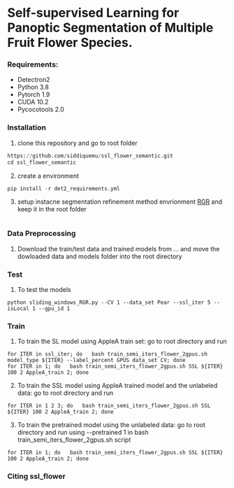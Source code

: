 # Self-supervised Learning for Panoptic Segmentation of Multiple Fruit Flower Species.

### Requirements: ###
* Detectron2
* Python 3.8
* Pytorch 1.9
* CUDA 10.2
* Pycocotools 2.0

### Installation ###

1. clone this repository and go to root folder
```python
https://github.com/siddiquemu/ssl_flower_semantic.git
cd ssl_flower_semantic
```
2. create a environment
```python
pip install -r det2_requirements.yml
```

3. setup instacne segmentation refinement method envrionment [RGR](https://bitbucket.org/phil_dias/rgr-public/src/master/) and keep it in the root folder
```./ssl_flower_semantic/
```


### Data Preprocessing ###
1. Download the train/test data and trained models from ... and move the dowloaded data and models folder into the root directory


### Test ###
1. To test the models

```
python sliding_windows_RGR.py --CV 1 --data_set Pear --ssl_iter 5 --isLocal 1 --gpu_id 1
```

### Train ###
1. To train the SL model using AppleA train set: go to root directory and run

```
for ITER in ssl_iter; do   bash train_semi_iters_flower_2gpus.sh model_type ${ITER} --label_percent GPUS data_set CV; done
for ITER in 1; do   bash train_semi_iters_flower_2gpus.sh SSL ${ITER} 100 2 AppleA_train 2; done
```
2. To train the SSL model using AppleA trained model and the unlabeled data: go to root directory and run

```
for ITER in 1 2 3; do   bash train_semi_iters_flower_2gpus.sh SSL ${ITER} 100 2 AppleA_train 2; done

```
3. To train the pretrained model using the unlabeled data: go to root directory and run using --pretrained 1 in bash train_semi_iters_flower_2gpus.sh script

```
for ITER in 1; do   bash train_semi_iters_flower_2gpus.sh SSL ${ITER} 100 2 AppleA_train 2; done
```
### Citing ssl_flower ###
